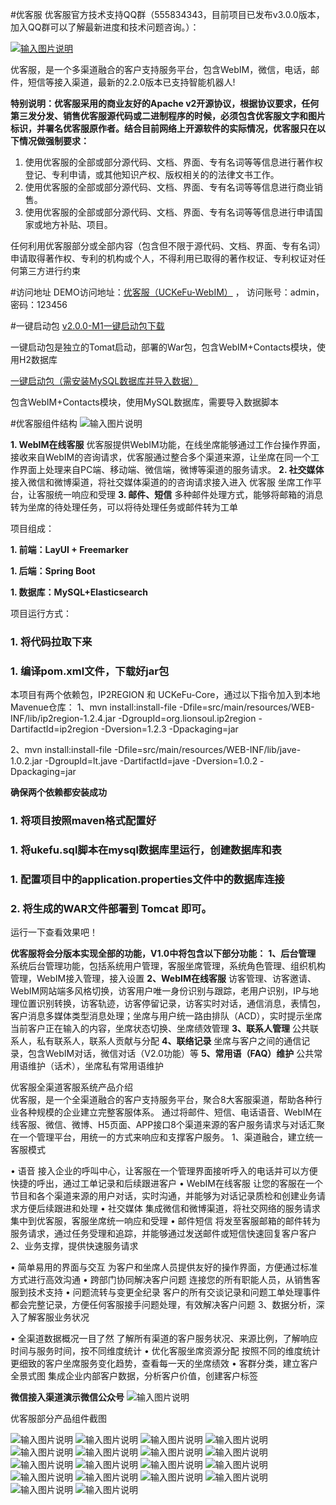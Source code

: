 #优客服
优客服官方技术支持QQ群（555834343，目前项目已发布v3.0.0版本，加入QQ群可以了解最新进度和技术问题咨询。）：

[![输入图片说明](http://git.oschina.net/uploads/images/2017/0123/001823_7efad50c_1200081.png "在这里输入图片标题")](http://shang.qq.com/wpa/qunwpa?idkey=637134af30a27220211c843d801ada14700aca69ee8f4acf13f795fe38ea7b94)

优客服，是一个多渠道融合的客户支持服务平台，包含WebIM，微信，电话，邮件，短信等接入渠道，最新的2.2.0版本已支持智能机器人!

 **特别说明：优客服采用的商业友好的Apache v2开源协议，根据协议要求，任何第三发分发、销售优客服源代码或二进制程序的时候，必须包含优客服文字和图片标识，并署名优客服原作者。结合目前网络上开源软件的实际情况，优客服只在以下情况做强制要求：** 


1. 使用优客服的全部或部分源代码、文档、界面、专有名词等等信息进行著作权登记、专利申请，或其他知识产权、版权相关的的法律文书工作。
1. 使用优客服的全部或部分源代码、文档、界面、专有名词等等信息进行商业销售。
1. 使用优客服的全部或部分源代码、文档、界面、专有名词等等信息进行申请国家或地方补贴、项目。



任何利用优客服部分或全部内容（包含但不限于源代码、文档、界面、专有名词）申请取得著作权、专利的机构或个人，不得利用已取得的著作权证、专利权证对任何第三方进行约束


#访问地址
DEMO访问地址：[优客服（UCKeFu-WebIM）](http://uk.ukewo.cn/) ， 访问账号：admin，密码：123456

#一键启动包
[v2.0.0-M1一键启动包下载](http://pan.baidu.com/s/1nuCjWcL)

一键启动包是独立的Tomat启动，部署的War包，包含WebIM+Contacts模块，使用H2数据库


[一键启动包（需安装MySQL数据库并导入数据）](http://pan.baidu.com/s/1eRK5UJw)

包含WebIM+Contacts模块，使用MySQL数据库，需要导入数据脚本



#优客服组件结构
![输入图片说明](http://git.oschina.net/uploads/images/2017/0315/075025_c1add38b_1200081.png "在这里输入图片标题")


 **1. WebIM在线客服** 
优客服提供WebIM功能，在线坐席能够通过工作台操作界面，接收来自WebIM的咨询请求，优客服通过整合多个渠道来源，让坐席在同一个工作界面上处理来自PC端、移动端、微信端，微博等渠道的服务请求。
 **2. 社交媒体** 
接入微信和微博渠道，将社交媒体渠道的的咨询请求接入进入 优客服 坐席工作平台，让客服统一响应和受理
 **3. 邮件、短信** 
多种邮件处理方式，能够将邮箱的消息转为坐席的待处理任务，可以将待处理任务或邮件转为工单


项目组成：

 **1. 前端：LayUI + Freemarker**
 
 **1. 后端：Spring Boot**

 **1. 数据库：MySQL+Elasticsearch** 

项目运行方式：

### 1.  将代码拉取下来

### 1. 编译pom.xml文件，下载好jar包
本项目有两个依赖包，IP2REGION 和 UCKeFu-Core，通过以下指令加入到本地Mavenue仓库：
1、mvn install:install-file  -Dfile=src/main/resources/WEB-INF/lib/ip2region-1.2.4.jar -DgroupId=org.lionsoul.ip2region -DartifactId=ip2region -Dversion=1.2.3 -Dpackaging=jar


2、mvn install:install-file -Dfile=src/main/resources/WEB-INF/lib/jave-1.0.2.jar -DgroupId=lt.jave -DartifactId=jave -Dversion=1.0.2 -Dpackaging=jar

 **确保两个依赖都安装成功** 

### 1. 将项目按照maven格式配置好
### 1. 将ukefu.sql脚本在mysql数据库里运行，创建数据库和表


### 1. 配置项目中的application.properties文件中的数据库连接

### 2. 将生成的WAR文件部署到 Tomcat 即可。


运行一下查看效果吧！


 **优客服将会分版本实现全部的功能，V1.0中将包含以下部分功能：** 
 **1、后台管理**
系统后台管理功能，包括系统用户管理，客服坐席管理，系统角色管理、组织机构管理，WebIM接入管理，接入设置
 **2、WebIM在线客服**
访客管理、访客邀请、WebIM网站端多风格切换，访客用户唯一身份识别与跟踪，老用户识别，IP与地理位置识别转换，访客轨迹，访客停留记录，访客实时对话，通信消息，表情包，客户消息多媒体类型消息处理；坐席与用户统一路由排队（ACD），实时提示坐席当前客户正在输入的内容，坐席状态切换、坐席绩效管理
 **3、联系人管理**
公共联系人，私有联系人，联系人贡献与分配
 **4、联络记录**
坐席与客户之间的通信记录，包含WebIM对话，微信对话（V2.0功能）等
 **5、常用语（FAQ）维护**
公共常用语维护（话术），坐席私有常用语维护


优客服全渠道客服系统产品介绍       
优客服，是一个全渠道融合的客户支持服务平台，聚合8大客服渠道，帮助各种行业各种规模的企业建立完整客服体系。
通过将邮件、短信、电话语音、WebIM在线客服、微信、微博、H5页面、APP接口8个渠道来源的客户服务请求与对话汇聚在一个管理平台，用统一的方式来响应和支撑客户服务。
1、渠道融合，建立统一客服模式
 
•  语音
接入企业的呼叫中心，让客服在一个管理界面接听呼入的电话并可以方便快捷的呼出，通过工单记录和后续跟进客户
• WebIM在线客服
让您的客服在一个节目和各个渠道来源的用户对话，实时沟通，并能够为对话记录质检和创建业务请求方便后续跟进和处理
•  社交媒体
集成微信和微博渠道，将社交网络的服务请求集中到优客服，客服坐席统一响应和受理
•  邮件短信
将发至客服邮箱的邮件转为服务请求，通过任务受理和追踪，并能够通过发送邮件或短信快速回复客户客户
2、业务支撑，提供快速服务请求
 
•  简单易用的界面与交互
为客户和坐席人员提供友好的操作界面，方便通过标准方式进行高效沟通
•  跨部门协同解决客户问题
连接您的所有职能人员，从销售客服到技术支持
•   问题流转与变更全纪录
客户的所有交谈记录和问题工单处理事件都会完整记录，方便任何客服接手问题处理，有效解决客户问题
3、数据分析，深入了解客服业务状况
 
• 全渠道数据概况一目了然
了解所有渠道的客户服务状况、来源比例，了解响应时间与服务时间，按不同维度统计
• 优化客服坐席资源分配
按照不同的维度统计更细致的客户坐席服务变化趋势，查看每一天的坐席绩效
• 客群分类，建立客户全景式图
集成企业内部客户数据，分析客户价值，创建客户标签

 **微信接入渠道演示微信公众号** 
![输入图片说明](http://git.oschina.net/uploads/images/2017/0406/124616_6d33dc77_1200081.png "在这里输入图片标题")

优客服部分产品组件截图

![输入图片说明](http://git.oschina.net/uploads/images/2017/0314/203140_36044898_1200081.png "在这里输入图片标题")
![输入图片说明](http://git.oschina.net/uploads/images/2017/0314/203147_5a832431_1200081.png "在这里输入图片标题")
![输入图片说明](http://git.oschina.net/uploads/images/2017/0314/203155_24ca7ba3_1200081.png "在这里输入图片标题")
![输入图片说明](http://git.oschina.net/uploads/images/2017/0314/203208_1c20aabe_1200081.png "在这里输入图片标题")
![输入图片说明](http://git.oschina.net/uploads/images/2017/0314/203218_78ff4169_1200081.png "在这里输入图片标题")
![输入图片说明](http://git.oschina.net/uploads/images/2017/0314/203225_01f116e7_1200081.png "在这里输入图片标题")
![输入图片说明](http://git.oschina.net/uploads/images/2017/0314/203236_7d782c9e_1200081.png "在这里输入图片标题")
![输入图片说明](http://git.oschina.net/uploads/images/2017/0314/203349_829a3ac2_1200081.png "在这里输入图片标题")
![输入图片说明](http://git.oschina.net/uploads/images/2017/0314/203359_533aa230_1200081.png "在这里输入图片标题")
![输入图片说明](http://git.oschina.net/uploads/images/2017/0314/203408_e27accb5_1200081.png "在这里输入图片标题")
![输入图片说明](http://git.oschina.net/uploads/images/2017/0314/203416_47aac57f_1200081.png "在这里输入图片标题")
![输入图片说明](http://git.oschina.net/uploads/images/2017/0314/203426_a4df219a_1200081.png "在这里输入图片标题")
![输入图片说明](http://git.oschina.net/uploads/images/2017/0314/203433_1172bbb7_1200081.png "在这里输入图片标题")
![输入图片说明](http://git.oschina.net/uploads/images/2017/0314/203445_4ba5491a_1200081.png "在这里输入图片标题")
![输入图片说明](http://git.oschina.net/uploads/images/2017/0314/203452_99b88f79_1200081.png "在这里输入图片标题")
![输入图片说明](http://git.oschina.net/uploads/images/2017/0314/203459_26a875f5_1200081.png "在这里输入图片标题")
![输入图片说明](http://git.oschina.net/uploads/images/2017/0314/203505_5e9309a1_1200081.png "在这里输入图片标题")
![输入图片说明](http://git.oschina.net/uploads/images/2017/0314/203512_fd235387_1200081.png "在这里输入图片标题")